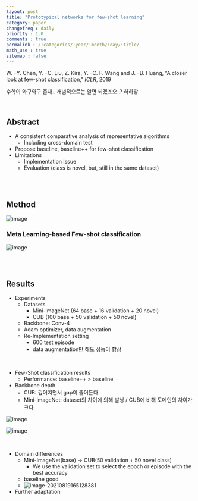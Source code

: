 ```yaml
---
layout: post
title: "Prototypical networks for few-shot learning"
category: paper
changefreq : daily
priority : 1.0
comments : true
permalink : /:categories/:year/:month/:day/:title/
math_use : true
sitemap : false
---
```


W. –Y. Chen, Y. –C. Liu, Z. Kira, Y. –C. F. Wang and J. –B. Huang, “A closer look at few-shot classification," *ICLR*, 2019

~~수학이 와구와구 존재.. 개념적으로는 알면 되겠죠오..? 하하핳~~

<br>

## Abstract

- A consistent comparative analysis of representative algorithms
  - Including cross-domain test
- Propose baseline, baseline++ for few-shot classification
- Limitations
  - Implementation issue
  - Evaluation (class is novel, but, still in the same dataset)

<br>

<br>

## Method

![image](https://user-images.githubusercontent.com/85778937/130028598-c464bc28-e3d0-4a93-a5ce-bdb982b67cf7.png)

### Meta Learning-based Few-shot classification

![image](https://user-images.githubusercontent.com/85778937/130028724-005e87c4-0c44-41dd-bac4-c1036ca238ea.png)

<br>

<br>

## Results

- Experiments
  - Datasets
    - Mini-ImageNet (64 base + 16 validation + 20 novel)
    - CUB (100 base + 50 validation + 50 novel)
  - Backbone: Conv-4
  - Adam optimizer, data augmentation
  - Re-Implementation setting
    - 600 test episode
    - data augmentation만 해도 성능이 향상

<br>

- Few-Shot classification results
  - Performance: baseline++ > baseline
- Backbone depth
  - CUB: 깊어지면서 gap이 줄어든다
  - Mini-imageNet: dataset의 차이에 의해 발생 / CUB에 비해 도메인의 차이가 크다.

![image](https://user-images.githubusercontent.com/85778937/130029519-a56051ed-630a-4774-8ade-b7feaa353c26.png)

![image](https://user-images.githubusercontent.com/85778937/130029550-d0705570-3e68-4191-9b8e-4c68117031f4.png)

<br>

- Domain differences
  - Mini-ImageNet(base) → CUB(50 validation + 50 novel class)
    - We use the validation set to select the epoch or episode with the best accuracy
  - baseline good
  - ![image-20210819165128381](C:\Users\bluec\AppData\Roaming\Typora\typora-user-images\image-20210819165128381.png)
- Further adaptation

